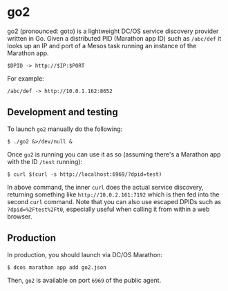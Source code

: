 # go2

go2 (pronounced: goto) is a lightweight DC/OS service discovery provider written in Go. Given a distributed PID (Marathon app ID) such as `/abc/def` it looks up an IP and port of a Mesos task running an instance of the Marathon app.

    $DPID -> http://$IP:$PORT

For example:

    /abc/def -> http://10.0.1.162:8652

## Development and testing

To launch `go2` manually do the following:

    $ ./go2 &>/dev/null &

Once `go2` is running you can use it as so (assuming there's a Marathon app with the ID `/test` running):

    $ curl $(curl -s http://localhost:6969/?dpid=test)

In above command, the inner `curl` does the actual service discovery, returning something like `http://10.0.2.161:7192` which is then fed into the second `curl` command. Note that you can also use escaped DPIDs such as `?dpid=%2Ftest%2Ft0`, especially useful when calling it from within a web browser.

## Production

In production, you should launch via DC/OS Marathon:

    $ dcos marathon app add go2.json

Then, `go2` is available on port `6969` of the public agent.

